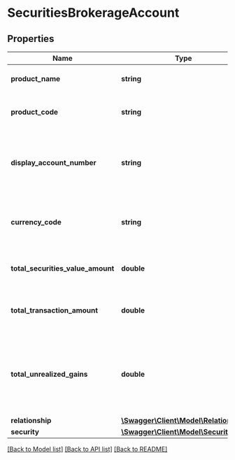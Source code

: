 # SecuritiesBrokerageAccount

## Properties
Name | Type | Description | Notes
------------ | ------------- | ------------- | -------------
**product_name** | **string** | The name of the product | [optional] 
**product_code** | **string** | A unique code that identifies the product | [optional] 
**display_account_number** | **string** | A masked account number that can be displayed to the customer | 
**currency_code** | **string** | The currency code of the account in ISO 4217 format | [optional] 
**total_securities_value_amount** | **double** | The total market worth of securities | [optional] 
**total_transaction_amount** | **double** | Total transaction amount in local currency | [optional] 
**total_unrealized_gains** | **double** | Total unrealized gains amount, profitable position that has yet to be cashed in | [optional] 
**relationship** | [**\Swagger\Client\Model\Relationship**](Relationship.md) |  | [optional] 
**security** | [**\Swagger\Client\Model\Security[]**](Security.md) |  | [optional] 

[[Back to Model list]](../../README.md#documentation-for-models) [[Back to API list]](../../README.md#documentation-for-api-endpoints) [[Back to README]](../../README.md)

